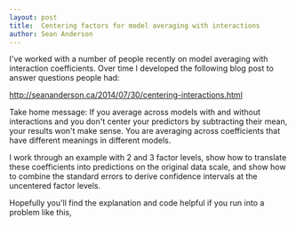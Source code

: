 ```yaml
---
layout: post
title:  Centering factors for model averaging with interactions
author: Sean Anderson
---
```


I've worked with a number of people recently on model averaging with
interaction coefficients. Over time I developed the following blog post
to answer questions people had:

<http://seananderson.ca/2014/07/30/centering-interactions.html>

Take home message: If you average across models with and without
interactions and you don't center your predictors by subtracting their
mean, your results won't make sense. You are averaging across
coefficients that have different meanings in different models.

I work through an example with 2 and 3 factor levels, show how to
translate these coefficients into predictions on the original data
scale, and show how to combine the standard errors to derive confidence
intervals at the uncentered factor levels.

Hopefully you'll find the explanation and code helpful if you run into a
problem like this,


